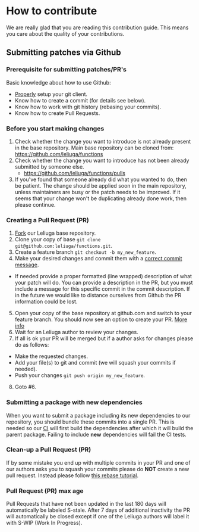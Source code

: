 # How to contribute

We are really glad that you are reading this contribution guide.
This means you care about the quality of your contributions.

## Submitting patches via Github

### Prerequisite for submitting patches/PR's

Basic knowledge about how to use Github:

* [Properly](https://git-scm.com/book/en/v2/Getting-Started-First-Time-Git-Setup) setup your git client.
* Know how to create a commit (for details see below).
* Know how to work with git history (rebasing your commits).
* Know how to create Pull Requests.

### Before you start making changes

1. Check whether the change you want to introduce is not already present in the base repository.
   Main base repository can be cloned from: https://github.com/leliuga/functions
2. Check whether the change you want to introduce has not been already submitted by someone else.
    - https://github.com/leliuga/functions/pulls
3. If you've found that someone already did what you wanted to do, then be patient. The change should be applied soon in
   the main repository, unless maintainers are busy or the patch needs to be improved.
   If it seems that your change won't be duplicating already done work, then please continue.

### Creating a Pull Request (PR)

1. [Fork](https://help.github.com/articles/fork-a-repo/) our Leliuga base repository.
2. Clone your copy of base `git clone git@github.com:leliuga/functions.git`.
3. Create a feature branch `git checkout -b my_new_feature`.
4. Make your desired changes and commit them with
   a [correct commit message](https://git-scm.com/book/ch5-2.html#Commit-Guidelines).

* If needed provide a proper formatted (line wrapped) description of what your patch will do. You can provide a
  description in the PR, but you must include a message for this specific commit in the commit description. If in the
  future we would like to distance ourselves from Github the PR information could be lost.

5. Open your copy of the base repository at github.com and switch to your feature branch. You should now see an option
   to create your PR. [More info](https://help.github.com/articles/creating-a-pull-request/)
6. Wait for an Leliuga author to review your changes.
7. If all is ok your PR will be merged but if a author asks for changes please do as follows:

* Make the requested changes.
* Add your file(s) to git and commit (we will squash your commits if needed).
* Push your changes `git push origin my_new_feature`.

8. Goto #6.

### Submitting a package with new dependencies

When you want to submit a package including its new dependencies to our repository, you should bundle these commits into
a single PR.
This is needed so our [CI](https://en.wikipedia.org/wiki/Continuous_integration) will first build the dependencies after
which it will build the parent package.
Failing to include __new__ dependencies will fail the CI tests.

### Clean-up a Pull Request (PR)

If by some mistake you end up with multiple commits in your PR and one of our authors asks you to squash your commits
please do __NOT__ create a new pull request.
Instead please
follow [this rebase tutorial](https://git-scm.com/book/en/v2/Git-Tools-Rewriting-History#Changing-Multiple-Commit-Messages).

### Pull Request (PR) max age

Pull Requests that have not been updated in the last 180 days will automatically be labeled S-stale. After 7 days of
additional inactivity the PR will automatically be closed except if one of the Leliuga authors will label it with
S-WIP (Work In Progress).
